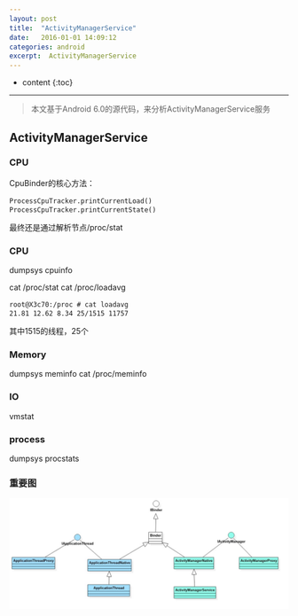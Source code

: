 ```yaml
---
layout: post
title:  "ActivityManagerService"
date:   2016-01-01 14:09:12
categories: android
excerpt:  ActivityManagerService
---
```


* content
{:toc}

---

> 本文基于Android 6.0的源代码，来分析ActivityManagerService服务


## ActivityManagerService


### CPU

CpuBinder的核心方法：

	ProcessCpuTracker.printCurrentLoad()
	ProcessCpuTracker.printCurrentState()

最终还是通过解析节点/proc/stat


### CPU

dumpsys cpuinfo

cat /proc/stat
cat /proc/loadavg

	root@X3c70:/proc # cat loadavg
	21.81 12.62 8.34 25/1515 11757

其中1515的线程，25个

### Memory

dumpsys meminfo
cat /proc/meminfo

### IO

vmstat

### process

dumpsys procstats

### 重要图

![ams_binder_class](/images/ams/ams_binder_class.jpg)

